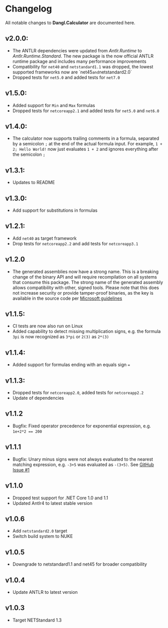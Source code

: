 # Changelog

All notable changes to **Dangl.Calculator** are documented here.

## v2.0.0:
- The ANTLR dependencies were updated from _Antlr.Runtime_ to _Antlr.Runtime.Standard_. The new package is the now official ANTLR runtime package and includes many performance improvements
- Compatibility for `net40` and `netstandard1.1` was dropped, the lowest supported frameworks now are ´net45` and `netstandard2.0`
- Dropped tests for `net5.0` and added tests for `net7.0`

## v1.5.0:
- Added support for `Min` and `Max` formulas
- Dropped tests for `netcoreapp2.1` and added tests for `net5.0` and `net6.0`

## v1.4.0:
- The calculator now supports trailing comments in a formula, separated by a semicolon `;` at the end of the actual formula input. For example, `1 + 2; Hello World!` now just evaluates `1 + 2` and ignores everything after the semicolon `;`

## v1.3.1:
- Updates to README

## v1.3.0:
- Add support for substitutions in formulas

## v1.2.1:
- Add `net40` as target framework
- Drop tests for `netcoreapp2.2` and add tests for `netcoreapp3.1`

## v1.2.0
- The generated assemblies now have a strong name. This is a breaking change of the binary API and will require recompilation on all systems that consume this package. The strong name of the generated assembly allows compatibility with other, signed tools. Please note that this does not increase security or provide tamper-proof binaries, as the key is available in the source code per [Microsoft guidelines](https://msdn.microsoft.com/en-us/library/wd40t7ad(v=vs.110).aspx)

## v1.1.5:
- CI tests are now also run on Linux
- Added capability to detect missing multiplication signs, e.g. the formula `3pi` is now recognized as `3*pi` or `2(3)` as `2*(3)`

## v1.1.4:
- Added support for formulas ending with an equals sign `=`

## v1.1.3:
- Dropped tests for `netcoreapp2.0`, added tests for `netcoreapp2.2`
- Update of dependencies

## v1.1.2
- Bugfix: Fixed operator precedence for exponential expression, e.g. `1e+2*2 == 200`

## v1.1.1
- Bugfix: Unary minus signs were not always evaluated to the nearest matching expression, e.g. `-3+5` was evaluated as `-(3+5)`. See [GitHub Issue #1](https://github.com/GeorgDangl/Dangl.Calculator/issues/1)

## v1.1.0
- Dropped test support for .NET Core 1.0 and 1.1
- Updated Antlr4 to latest stable version

## v1.0.6
- Add `netstandard2.0` target
- Switch build system to NUKE

## v1.0.5
- Downgrade to netstandard1.1 and net45 for broader compatibility
    
## v1.0.4
- Update ANTLR to latest version
      
## v1.0.3
- Target NETStandard 1.3
